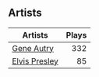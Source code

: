 ## Artists
Artists | Plays 
----- | -----: 
[Gene Autry](/artists/gene-autry-1800) | 332
[Elvis Presley](/artists/elvis-presley-1014) | 85

